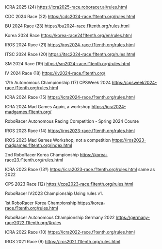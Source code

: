 ICRA 2025 (24)
https://icra2025-race.roboracer.ai/rules.html

CDC 2024 Race (22)
https://cdc2024-race.f1tenth.org/rules.html

BU 2024 Race (23)
https://bu2024-race.f1tenth.org/rules.html

Korea 2024 Race
https://korea-race24f1tenth.org/en/rules.html

IROS 2024 Race (21)
https://iros2024-race.f1tenth.org/rules.html

ITSC 2024 Race (20)
https://itsc2024-race.f1tenth.org/rules.html

SM 2024 Race (19)
https://sm2024-race.f1tenth.org/rules.html

IV 2024 Race (18)
https://iv2024-race.f1tenth.org/

17th Autonomous Championship (17)
CPSWeek 2024
https://cpsweek2024-race.f1tenth.org/rules.html

ICRA 2024 Race (15)
https://icra2024-race.f1tenth.org/rules.html

ICRA 2024 Mad Games
Again, a workshop
https://icra2024-madgames.f1tenth.org/

RoboRacer Autonomous Racing Competition - Spring 2024 Course

IROS 2023 Race (14)
https://iros2023-race.f1tenth.org/rules.html

IROS 2023 Mad Games
Workshop, not a competition
https://iros2023-madgames.f1tenth.org/index.html

2nd RoboRacer Korea Championship
https://korea-race23.f1tenth.org/rules.html

ICRA 2023 Race (13?)
https://icra2023-race.f1tenth.org/rules.html
same as 2022

CPS 2023 Race (12)
https://cps2023-race.f1tenth.org/rules.html

RoboRacer IV2023 Championship
Using rules v1.

1st RoboRacer Korea Championship
https://korea-race.f1tenth.org/rules.html

RoboRacer Autonomous Championship Germany 2022
https://germany-race2022.f1tenth.org/#rules

ICRA 2022 Race (10)
https://icra2022-race.f1tenth.org/rules.html

IROS 2021 Race (9)
https://iros2021.f1tenth.org/rules.html
